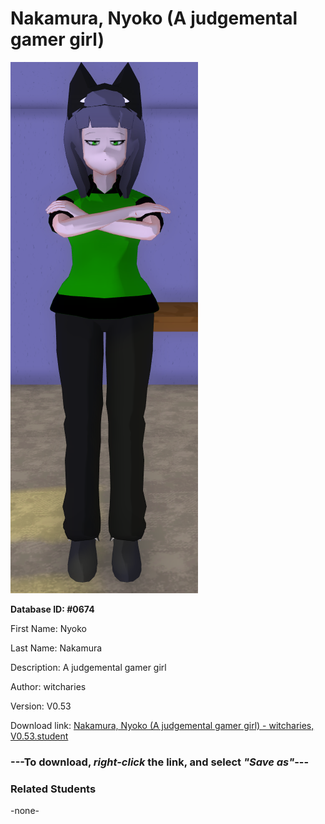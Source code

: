 # Nakamura, Nyoko (A judgemental gamer girl)

<img src="../../Files/Images/Nakamura, Nyoko (A judgemental gamer girl).png" title="Nakamura, Nyoko (A judgemental gamer girl) - witcharies, V0.53">

**Database ID: #0674**

First Name: Nyoko

Last Name: Nakamura

Description: A judgemental gamer girl

Author: witcharies

Version: V0.53

Download link: <a href="https://raw.githubusercontent.com/Arbiter1223/Daigaku-Gurashi-Custom-Students/master/Files/Student%20Files/Nakamura%2C%20Nyoko%20(A%20judgemental%20gamer%20girl)%20-%20witcharies%2C%20V0.53.student">Nakamura, Nyoko (A judgemental gamer girl) - witcharies, V0.53.student</a>

### ---**To download, _right-click_ the link, and select _"Save as"_**---

### Related Students

-none-
